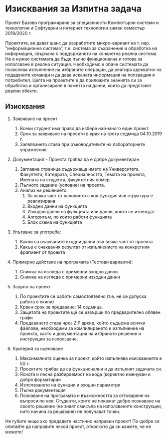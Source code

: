 # Изисквания за Изпитна задача

Проект Базово програмиране за специалности Компютърни системи и технологии и Софтуерни и интернет технологии зимен семестър 2019/2020 г. 

Проектите, ви дават шанс да разработите микро-вариант на т. нар. “информационна система”, т.е. система за съхранение и обработка на информация, свързана с поддържането на конкретна реална система. Не е нужно системата да бъде пълно функционална и готова за използване в реална ситуация. Необходимо е обаче системата да позволява изпълнение на избраните операции, да реагира адекватно на подадените команди и да дава исканата информация на ползващия я потребител. Целта на проектите е да приложите знанията си за обработка и организиране в паметта на данни, които да представят реални обекти. 

## Изисквания 
1. Заявяване на проект 
   1. Всеки студент има право да избере най-много един проект. 
   2. Срок за заявяване на проекти в края на трета седмица 04.10.2019 г. 
   3. Заявяването става при ръководителите на лабораторните упражнения 

2. Документация - Проекта трябва да е добре документиран 
   1. Заглавна страница съдържаща името на Университета, Факултета, Катедрата, Специалността, Темата на проекта, Имената на студента, факултетния номер. 
   2. Пълното задание (условие) на проекта. 
   3. Анализ на решението: 
       1. За всяка част от условието с коя функция или структура е реализирана 
       2. Входни данни на функцията 
       3. Изходни данни на функцията или данни, които се извеждат 
       4. Алгоритъм, по които работи функцията 
       5. Блок схема на функцията

3. Упътване за употреба:
   1. Какви са очакваните входни данни във всяка част от проекта
   2. Какъв е очаквания резултат от изпълнението на конкретния фрагмент от проекта

4. Примерно действие на програмата (Тестови варианти): 
   1. Снимка на изгледа с примерни входни данни 
   2. Снимка на изгледа с примерни изходни данни 

5. Защита на проект 
   1. По проектите се работи самостоятелно (т.е. не се допуска работа в екипи)
   2. Краен срок за предаване: 14 седмица.
   3. Защитата на проектите ще се извърши по предварително обявен графи
   4. Предаването става чрез ZIP архив, който съдържа всички файлове, необходими за компилирането и изпълнение на проекта, както и документация на избраното решение и инструкции за използване.

6. Критерий за оценяване 
   1. Максималната оценка за проект, който изпълнява изискванията е 50 т. 
   2. Проектите трябва да са функционални и да изпълнят задачата си. 
   3. Яснота и лесна разбираемост на кода (коректно именуван и добре форматиран
   4. Използването на функции и входни параметри
   5. Пълна документация 
   6. Познаване на програмата и възможността за отговаряне на въпроси по нея. Студенти, които не покажат добро познаване на своето решение (не знаят смисъла на използваните конструкции, нито начина за решаване) не получават точки. 
 
Не губите нищо ако предадете частично направен проект! По-добре се опитайте да направите някой проект, отколкото да си кажете, че не можете!
 